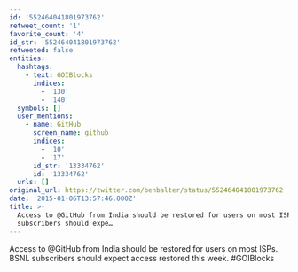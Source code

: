 ```yaml
---
id: '552464041801973762'
retweet_count: '1'
favorite_count: '4'
id_str: '552464041801973762'
retweeted: false
entities:
  hashtags:
    - text: GOIBlocks
      indices:
        - '130'
        - '140'
  symbols: []
  user_mentions:
    - name: GitHub
      screen_name: github
      indices:
        - '10'
        - '17'
      id_str: '13334762'
      id: '13334762'
  urls: []
original_url: https://twitter.com/benbalter/status/552464041801973762
date: '2015-01-06T13:57:46.000Z'
title: >-
  Access to @GitHub from India should be restored for users on most ISPs. BSNL
  subscribers should expe…
---
```


Access to @GitHub from India should be restored for users on most ISPs. BSNL subscribers should expect access restored this week. #GOIBlocks